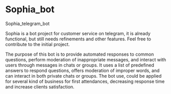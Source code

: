 # Sophia_bot
Sophia_telegram_bot

Sophia is a bot project for customer service on telegram, 
it is already functional, but still needs refinements and other features.
Feel free to contribute to the initial project.

The purpose of this bot is to provide automated responses to common questions, perform moderation of inappropriate messages, and interact with users through messages in chats or groups. It uses a list of predefined answers to respond questions, offers moderation of improper words, and can interact in both private chats or groups.
The bot use, could be applied for several kind of business for first attendances, decreasing response time and increase clients satisfaction.
